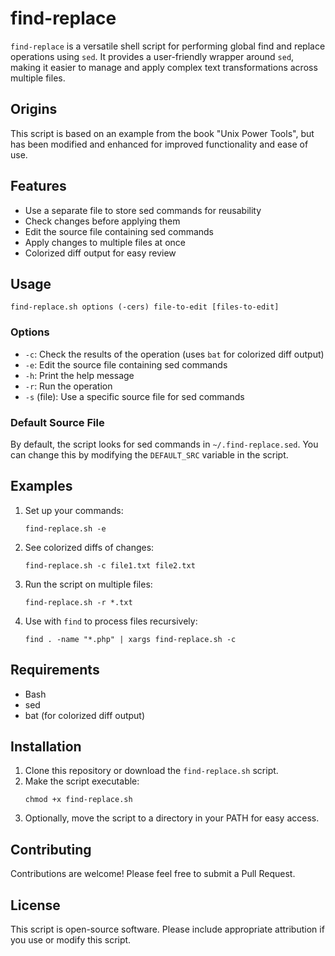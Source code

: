 # find-replace

`find-replace` is a versatile shell script for performing global find and replace operations using `sed`. It provides a user-friendly wrapper around `sed`, making it easier to manage and apply complex text transformations across multiple files.

## Origins

This script is based on an example from the book "Unix Power Tools", but has been modified and enhanced for improved functionality and ease of use.

## Features

- Use a separate file to store sed commands for reusability
- Check changes before applying them
- Edit the source file containing sed commands
- Apply changes to multiple files at once
- Colorized diff output for easy review

## Usage

```
find-replace.sh options (-cers) file-to-edit [files-to-edit]
```

### Options

- `-c`: Check the results of the operation (uses `bat` for colorized diff output)
- `-e`: Edit the source file containing sed commands
- `-h`: Print the help message
- `-r`: Run the operation
- `-s` (file): Use a specific source file for sed commands

### Default Source File

By default, the script looks for sed commands in `~/.find-replace.sed`. You can change this by modifying the `DEFAULT_SRC` variable in the script.

## Examples

1. Set up your commands:
   ```
   find-replace.sh -e
   ```

2. See colorized diffs of changes:
   ```
   find-replace.sh -c file1.txt file2.txt
   ```

3. Run the script on multiple files:
   ```
   find-replace.sh -r *.txt
   ```

4. Use with `find` to process files recursively:
   ```
   find . -name "*.php" | xargs find-replace.sh -c
   ```

## Requirements

- Bash
- sed
- bat (for colorized diff output)

## Installation

1. Clone this repository or download the `find-replace.sh` script.
2. Make the script executable:
   ```
   chmod +x find-replace.sh
   ```
3. Optionally, move the script to a directory in your PATH for easy access.

## Contributing

Contributions are welcome! Please feel free to submit a Pull Request.

## License

This script is open-source software. Please include appropriate attribution if you use or modify this script.
